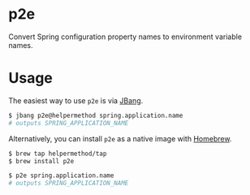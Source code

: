 # p2e

Convert Spring configuration property names to environment variable names.

# Usage

The easiest way to use `p2e` is via [JBang](https://jbang.dev/).

```sh
$ jbang p2e@helpermethod spring.application.name
# outputs SPRING_APPLICATION_NAME
```

Alternatively, you can install `p2e` as a native image with [Homebrew](https://brew.sh/).

```sh
$ brew tap helpermethod/tap
$ brew install p2e

$ p2e spring.application.name
# outputs SPRING_APPLICATION_NAME
```
